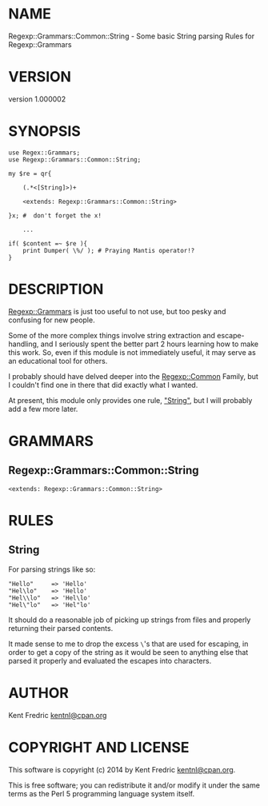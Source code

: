 # NAME

Regexp::Grammars::Common::String - Some basic String parsing Rules for Regexp::Grammars

# VERSION

version 1.000002

# SYNOPSIS

    use Regex::Grammars;
    use Regexp::Grammars::Common::String;

    my $re = qr{

        (.*<[String]>)+

        <extends: Regexp::Grammars::Common::String>

    }x; #  don't forget the x!

        ...

    if( $content =~ $re ){
        print Dumper( \%/ ); # Praying Mantis operator!?
    }

# DESCRIPTION

[Regexp::Grammars](https://metacpan.org/pod/Regexp::Grammars) is just too useful to not use, but too pesky and confusing for new people.

Some of the more complex things involve string extraction and escape-handling, and I seriously spent the better part 2 hours
learning how to make this work. So, even if this module is not immediately useful, it may serve as an educational tool for
others.

I probably should have delved deeper into the [Regexp::Common](https://metacpan.org/pod/Regexp::Common) Family, but I couldn't find one in there that
did exactly what I wanted.

At present, this module only provides one rule, ["String"](#string), but I will probably add a few more later.

# GRAMMARS

## Regexp::Grammars::Common::String

    <extends: Regexp::Grammars::Common::String>

# RULES

## String

For parsing strings like so:

    "Hello"     => 'Hello'
    "Hel\lo"    => 'Hello'
    "Hel\\lo"   => 'Hel\lo'
    "Hel\"lo"   => 'Hel"lo'

It should do a reasonable job of picking up strings from files and properly returning their parsed contents.

It made sense to me to drop the excess `\`'s that are used for escaping, in order to get a copy of the string as
it would be seen to anything else that parsed it properly and evaluated the escapes into characters.

# AUTHOR

Kent Fredric <kentnl@cpan.org>

# COPYRIGHT AND LICENSE

This software is copyright (c) 2014 by Kent Fredric <kentnl@cpan.org>.

This is free software; you can redistribute it and/or modify it under
the same terms as the Perl 5 programming language system itself.
